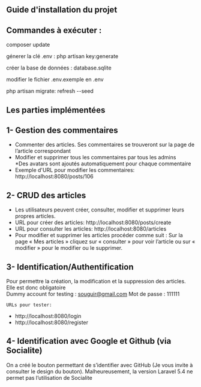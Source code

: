 ## Guide d'installation du projet

## Commandes à exécuter :
   
 
  <p>composer update</p>
  <p>génerer la clé .env :  php artisan key:generate</p>
  <p>créer la base de données : database.sqlite </p>
  <p>modifier le fichier .env.exemple en .env </p>
  <p>php artisan migrate: refresh --seed</p>
             
  ## Les parties implémentées
     
   1- Gestion des commentaires
   ------------------------------
  * Commenter des articles. Ses commentaires se trouveront sur la page de l’article correspondant</br>
  * Modifier et supprimer tous les commentaires par tous les admins</br>
  *Des avatars sont ajoutés automatiquement pour chaque commentaire</br>
  * Exemple d'URL pour modifier les commentaires: http://localhost:8080/posts/106
 
   2- CRUD des articles
   ----------------------
   * Les utilisateurs peuvent créer, consulter, modifier et supprimer leurs propres articles.
   * URL pour créer des articles: http://localhost:8080/posts/create
   * URL pour consulter les articles: http://localhost:8080/articles
   * Pour modifier et supprimer les articles procéder comme suit :
   Sur la page « Mes articles » cliquez sur « consulter » pour voir l’article ou sur « modifier » pour le modifier ou le supprimer.
     
   3- Identification/Authentification
   ----------------------------------------------------------------------------------
   Pour permettre la création, la modification et la suppression des articles. Elle est donc obligatoire</br>
      Dummy account for testing : 
      souguir@gmail.com
      Mot de passe : 111111

    URLs pour tester:
   * http://localhost:8080/login
   * http://localhost:8080/register
     
        
   4- Identification avec Google et Github (via Socialite)
   --------------------------------------------------------------
  On a créé le bouton permettant de s’identifier avec GitHub (Je vous invite à consulter le design du bouton). Malheureusement, la         version Laravel 5.4 ne permet pas l’utilisation de Socialite
